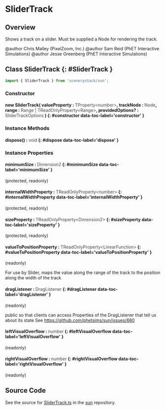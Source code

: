 # SliderTrack

## Overview

Shows a track on a slider.  Must be supplied a Node for rendering the track.

@author Chris Malley (PixelZoom, Inc.)
@author Sam Reid (PhET Interactive Simulations)
@author Jesse Greenberg (PhET Interactive Simulations)

## Class SliderTrack {: #SliderTrack }


```js
import { SliderTrack } from 'scenerystack/sun';
```
### Constructor

#### new SliderTrack( valueProperty : <span style="font-weight: 400; opacity: 80%;">TProperty&lt;number&gt;</span>, trackNode : <span style="font-weight: 400; opacity: 80%;">Node</span>, range : <span style="font-weight: 400; opacity: 80%;">Range | TReadOnlyProperty&lt;Range&gt;</span>, providedOptions? : <span style="font-weight: 400; opacity: 80%;">SliderTrackOptions</span> ) {: #constructor data-toc-label='constructor' }

### Instance Methods

#### dispose() : <span style="font-weight: 400; opacity: 80%;">void</span> {: #dispose data-toc-label='dispose' }

### Instance Properties

#### minimumSize : <span style="font-weight: 400; opacity: 80%;">Dimension2</span> {: #minimumSize data-toc-label='minimumSize' }

(protected, readonly)

#### internalWidthProperty : <span style="font-weight: 400; opacity: 80%;">TReadOnlyProperty&lt;number&gt;</span> {: #internalWidthProperty data-toc-label='internalWidthProperty' }

(protected, readonly)

#### sizeProperty : <span style="font-weight: 400; opacity: 80%;">TReadOnlyProperty&lt;Dimension2&gt;</span> {: #sizeProperty data-toc-label='sizeProperty' }

(protected, readonly)

#### valueToPositionProperty : <span style="font-weight: 400; opacity: 80%;">TReadOnlyProperty&lt;LinearFunction&gt;</span> {: #valueToPositionProperty data-toc-label='valueToPositionProperty' }

(readonly)

For use by Slider, maps the value along the range of the track to the position along the width of the track

#### dragListener : <span style="font-weight: 400; opacity: 80%;">DragListener</span> {: #dragListener data-toc-label='dragListener' }

(readonly)

public so that clients can access Properties of the DragListener that tell us about its state
See https://github.com/phetsims/sun/issues/680

#### leftVisualOverflow : <span style="font-weight: 400; opacity: 80%;">number</span> {: #leftVisualOverflow data-toc-label='leftVisualOverflow' }

(readonly)

#### rightVisualOverflow : <span style="font-weight: 400; opacity: 80%;">number</span> {: #rightVisualOverflow data-toc-label='rightVisualOverflow' }

(readonly)



## Source Code

See the source for [SliderTrack.ts](https://github.com/phetsims/sun/blob/main/js/SliderTrack.ts) in the [sun](https://github.com/phetsims/sun) repository.

